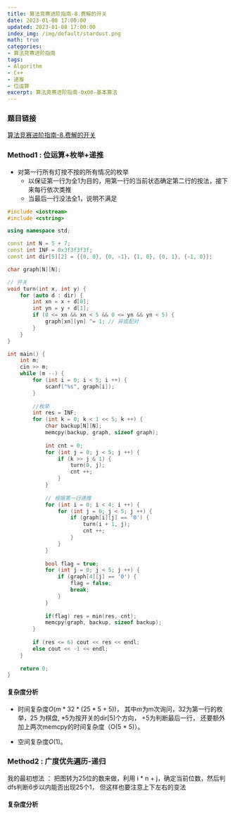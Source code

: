 ```yaml
---
title: 算法竞赛进阶指南-8.费解的开关
date: 2023-01-08 17:00:00
updated: 2023-01-08 17:00:00
index_img: /img/default/stardust.png
math: true
categories:
- 算法竞赛进阶指南
tags: 
- Algorithm
- C++
- 递推
- 位运算
excerpt: 算法竞赛进阶指南-0x00-基本算法
---
```


### 题目链接

 [算法竞赛进阶指南-8.费解的开关](https://www.acwing.com/problem/content/95/)

### Method1 : 位运算+枚举+递推

- 对第一行所有灯按不按的所有情况的枚举
  - 以保证第一行为全1为目的，用第一行的当前状态确定第二行的按法，接下来每行依次类推
  - 当最后一行没法全1，说明不满足

```c++
#include <iostream>
#include <cstring>

using namespace std;

const int N = 5 + 7;
const int INF = 0x3f3f3f3f;
const int dir[5][2] = {{0, 0}, {0, -1}, {1, 0}, {0, 1}, {-1, 0}};

char graph[N][N];

// 开关
void turn(int x, int y) { 
    for (auto d : dir) {
        int xn = x + d[0];
        int yn = y + d[1];
        if (0 <= xn && xn < 5 && 0 <= yn && yn < 5) {
            graph[xn][yn] ^= 1; // 异或配对
        }
    }
}

int main() {
    int m; 
    cin >> m;
    while (m --) {
        for (int i = 0; i < 5; i ++) {
            scanf("%s", graph[i]);
        }
        
        //枚举
        int res = INF;
        for (int k = 0; k < 1 << 5; k ++) {
            char backup[N][N];
            memcpy(backup, graph, sizeof graph);
            
            int cnt = 0;
            for (int j = 0; j < 5; j ++) {
                if (k >> j & 1) {
                    turn(0, j);
                    cnt ++;
                }
            }
            
            // 根据第一行递推
            for (int i = 0; i < 4; i ++) {
                for (int j = 0; j < 5; j ++) {
                    if (graph[i][j] == '0') {
                        turn(i + 1, j);
                        cnt ++;
                    }   
                }
            }
            
            bool flag = true;
            for (int j = 0; j < 5; j ++) {
                if (graph[4][j] == '0') {
                    flag = false;
                    break;
                }
            }
            
            if(flag) res = min(res, cnt);
            memcpy(graph, backup, sizeof backup);
        }
        
        if (res <= 6) cout << res << endl;
        else cout << -1 << endl;
    }
    
    return 0;
}
```

#### 复杂度分析

- 时间复杂度${O(m * 32 * (25 * 5 + 5))}$， 其中$m$为m次询问，32为第一行的枚举，25 为棋盘, *5为按开关的dir[5]个方向， +5为判断最后一行， 还要额外加上两次memcpy的时间复杂度（O(5 * 5)）。

- 空间复杂度${O(1)}$。

### Method2 : 广度优先遍历-递归

 我的最初想法 ： 把图转为25位的数来做，利用 i * n + j，确定当前位数，然后判dfs判断6步以内能否出现25个1， 但这样也要注意上下左右的变法

#### 复杂度分析

